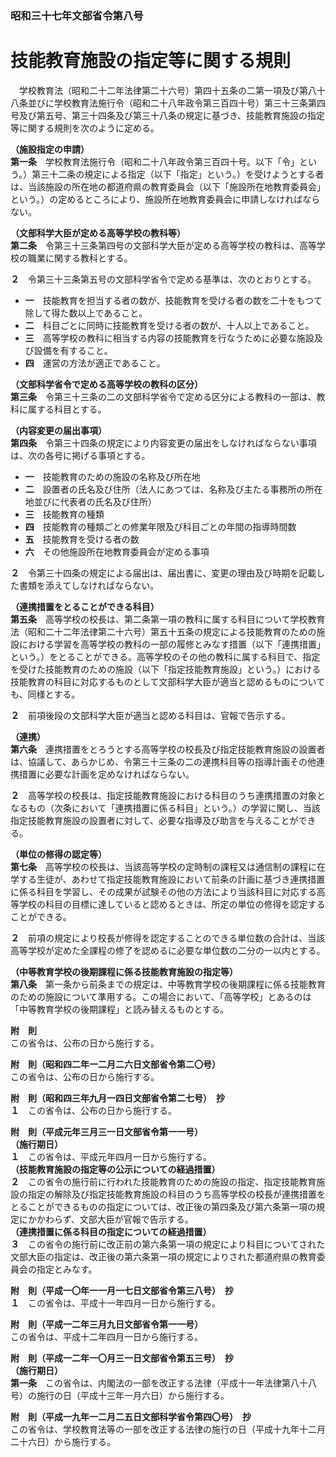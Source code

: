 ### 昭和三十七年文部省令第八号  
# 技能教育施設の指定等に関する規則  
　学校教育法（昭和二十二年法律第二十六号）第四十五条の二第一項及び第八十八条並びに学校教育法施行令（昭和二十八年政令第三百四十号）第三十三条第四号及び第五号、第三十四条及び第三十八条の規定に基づき、技能教育施設の指定等に関する規則を次のように定める。  
  
**（施設指定の申請）**  
**第一条**　学校教育法施行令（昭和二十八年政令第三百四十号。以下「令」という。）第三十二条の規定による指定（以下「指定」という。）を受けようとする者は、当該施設の所在地の都道府県の教育委員会（以下「施設所在地教育委員会」という。）の定めるところにより、施設所在地教育委員会に申請しなければならない。  
  
**（文部科学大臣が定める高等学校の教科等）**  
**第二条**　令第三十三条第四号の文部科学大臣が定める高等学校の教科は、高等学校の職業に関する教科とする。  
  
**２**　令第三十三条第五号の文部科学省令で定める基準は、次のとおりとする。  
* **一**　技能教育を担当する者の数が、技能教育を受ける者の数を二十をもつて除して得た数以上であること。  
* **二**　科目ごとに同時に技能教育を受ける者の数が、十人以上であること。  
* **三**　高等学校の教科に相当する内容の技能教育を行なうために必要な施設及び設備を有すること。  
* **四**　運営の方法が適正であること。  
  
**（文部科学省令で定める高等学校の教科の区分）**  
**第三条**　令第三十三条の二の文部科学省令で定める区分による教科の一部は、教科に属する科目とする。  
  
**（内容変更の届出事項）**  
**第四条**　令第三十四条の規定により内容変更の届出をしなければならない事項は、次の各号に掲げる事項とする。  
* **一**　技能教育のための施設の名称及び所在地  
* **二**　設置者の氏名及び住所（法人にあつては、名称及び主たる事務所の所在地並びに代表者の氏名及び住所）  
* **三**　技能教育の種類  
* **四**　技能教育の種類ごとの修業年限及び科目ごとの年間の指導時間数  
* **五**　技能教育を受ける者の数  
* **六**　その他施設所在地教育委員会が定める事項  
  
**２**　令第三十四条の規定による届出は、届出書に、変更の理由及び時期を記載した書類を添えてしなければならない。  
  
**（連携措置をとることができる科目）**  
**第五条**　高等学校の校長は、第二条第一項の教科に属する科目について学校教育法（昭和二十二年法律第二十六号）第五十五条の規定による技能教育のための施設における学習を高等学校の教科の一部の履修とみなす措置（以下「連携措置」という。）をとることができる。高等学校のその他の教科に属する科目で、指定を受けた技能教育のための施設（以下「指定技能教育施設」という。）における技能教育の科目に対応するものとして文部科学大臣が適当と認めるものについても、同様とする。  
  
**２**　前項後段の文部科学大臣が適当と認める科目は、官報で告示する。  
  
**（連携）**  
**第六条**　連携措置をとろうとする高等学校の校長及び指定技能教育施設の設置者は、協議して、あらかじめ、令第三十三条の二の連携科目等の指導計画その他連携措置に必要な計画を定めなければならない。  
  
**２**　高等学校の校長は、指定技能教育施設における科目のうち連携措置の対象となるもの（次条において「連携措置に係る科目」という。）の学習に関し、当該指定技能教育施設の設置者に対して、必要な指導及び助言を与えることができる。  
  
**（単位の修得の認定等）**  
**第七条**　高等学校の校長は、当該高等学校の定時制の課程又は通信制の課程に在学する生徒が、あわせて指定技能教育施設において前条の計画に基づき連携措置に係る科目を学習し、その成果が試験その他の方法により当該科目に対応する高等学校の科目の目標に達していると認めるときは、所定の単位の修得を認定することができる。  
  
**２**　前項の規定により校長が修得を認定することのできる単位数の合計は、当該高等学校が定めた全課程の修了を認めるに必要な単位数の二分の一以内とする。  
  
**（中等教育学校の後期課程に係る技能教育施設の指定等）**  
**第八条**　第一条から前条までの規定は、中等教育学校の後期課程に係る技能教育のための施設について準用する。この場合において、「高等学校」とあるのは「中等教育学校の後期課程」と読み替えるものとする。  
  
**附　則**  
この省令は、公布の日から施行する。  
  
**附　則（昭和四二年一二月二六日文部省令第二〇号）**  
この省令は、公布の日から施行する。  
  
**附　則（昭和四三年九月一四日文部省令第二七号）　抄**  
**１**　この省令は、公布の日から施行する。  
  
**附　則（平成元年三月三一日文部省令第一一号）**  
**（施行期日）**  
**１**　この省令は、平成元年四月一日から施行する。  
**（技能教育施設の指定等の公示についての経過措置）**  
**２**　この省令の施行前に行われた技能教育のための施設の指定、指定技能教育施設の指定の解除及び指定技能教育施設の科目のうち高等学校の校長が連携措置をとることができるものの指定については、改正後の第四条及び第六条第一項の規定にかかわらず、文部大臣が官報で告示する。  
**（連携措置に係る科目の指定についての経過措置）**  
**３**　この省令の施行前に改正前の第六条第一項の規定により科目についてされた文部大臣の指定は、改正後の第六条第一項の規定によりされた都道府県の教育委員会の指定とみなす。  
  
**附　則（平成一〇年一一月一七日文部省令第三八号）　抄**  
**１**　この省令は、平成十一年四月一日から施行する。  
  
**附　則（平成一二年三月九日文部省令第一一号）**  
この省令は、平成十二年四月一日から施行する。  
  
**附　則（平成一二年一〇月三一日文部省令第五三号）　抄**  
**（施行期日）**  
**第一条**　この省令は、内閣法の一部を改正する法律（平成十一年法律第八十八号）の施行の日（平成十三年一月六日）から施行する。  
  
**附　則（平成一九年一二月二五日文部科学省令第四〇号）　抄**  
この省令は、学校教育法等の一部を改正する法律の施行の日（平成十九年十二月二十六日）から施行する。  
  
